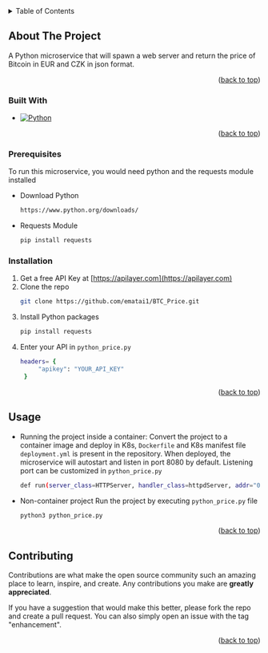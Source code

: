 <!-- TABLE OF CONTENTS -->
<details>
  <summary>Table of Contents</summary>
  <ol>
    <li>
      <a href="#about-the-project">About The Project</a>
      <ul>
        <li><a href="#built-with">Built With</a></li>
      </ul>
    </li>
    <li>
      <ul>
        <li><a href="#prerequisites">Prerequisites</a></li>
        <li><a href="#installation">Installation</a></li>
      </ul>
    </li>
    <li><a href="#usage">Usage</a></li>
    <li><a href="#contributing">Contributing</a></li>

  </ol>
</details>



<!-- ABOUT THE PROJECT -->
## About The Project

A Python microservice that will spawn a web server and return the price of Bitcoin in EUR and CZK in json format.

<p align="right">(<a href="#readme-top">back to top</a>)</p>



### Built With

* [![Python][Python.logo]][Python-url]

<p align="right">(<a href="#readme-top">back to top</a>)</p>


### Prerequisites

To run this microservice, you would need python and the requests module installed
* Download Python
  ```sh
  https://www.python.org/downloads/
  ```
* Requests Module
  ```sh
  pip install requests
  ```

### Installation

1. Get a free API Key at [https://apilayer.com](https://apilayer.com)
2. Clone the repo
   ```sh
   git clone https://github.com/ematai1/BTC_Price.git
   ```
3. Install Python packages
   ```sh
   pip install requests
   ```
4. Enter your API in `python_price.py`
   ```sh
   headers= {
        "apikey": "YOUR_API_KEY"
    }
   ```

<p align="right">(<a href="#readme-top">back to top</a>)</p>



<!-- USAGE EXAMPLES -->
## Usage

* Running the project inside a container:
Convert the project to a container image and deploy in K8s, `Dockerfile` and K8s manifest file `deployment.yml` is present in the repository. 
When deployed, the microservice will autostart and listen in port 8080 by default. 
Listening port can be customized in `python_price.py`
   ```sh
   def run(server_class=HTTPServer, handler_class=httpdServer, addr="0.0.0.0", port=8080):
   ```

* Non-container project 
Run the project by executing `python_price.py` file
   ```sh
   python3 python_price.py
   ```

<p align="right">(<a href="#readme-top">back to top</a>)</p>


<!-- CONTRIBUTING -->
## Contributing

Contributions are what make the open source community such an amazing place to learn, inspire, and create. Any contributions you make are **greatly appreciated**.

If you have a suggestion that would make this better, please fork the repo and create a pull request. You can also simply open an issue with the tag "enhancement".

<p align="right">(<a href="#readme-top">back to top</a>)</p>



<!-- MARKDOWN LINKS & IMAGES -->
<!-- https://www.markdownguide.org/basic-syntax/#reference-style-links -->
[Python-url]: https://www.python.org/
[Python.logo]: https://img.shields.io/badge/Python-0?style=for-the-badge&logo=python&logoColor=white

